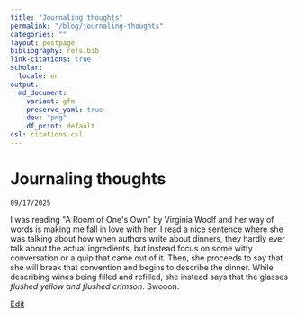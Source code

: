 ```yaml
---
title: "Journaling thoughts"
permalink: "/blog/journaling-thoughts"
categories: ""
layout: postpage
bibliography: refs.bib
link-citations: true
scholar:
  locale: en
output:
  md_document:
    variant: gfm
    preserve_yaml: true
    dev: "png"
    df_print: default
csl: citations.csl
---
```


# Journaling thoughts

`09/17/2025`

I was reading "A Room of One's Own" by Virginia Woolf and her way of words is making me fall in love with her. I read a
nice sentence where she was talking about how when authors write about dinners, they hardly ever talk about the actual
ingredients, but instead focus on some witty conversation or a quip that came out of it. Then, she proceeds to say that
she will break that convention and begins to describe the dinner. While describing wines being filled and refilled, she
instead says that the glasses _flushed yellow and flushed crimson_. Swooon. 


[Edit](https://github.com/rajiv256/rajiv256.github.io/edit/main/_posts/2025-09-17-journaling-thoughts.md)
